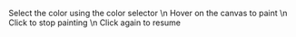 Select the color using the color selector \n
Hover on the canvas to paint \n
Click to stop painting \n
Click again to resume
